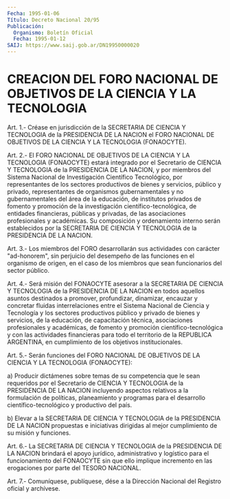 ```yaml
---
Fecha: 1995-01-06
Título: Decreto Nacional 20/95
Publicación:
  Organismo: Boletín Oficial
  Fecha: 1995-01-12
SAIJ: https://www.saij.gob.ar/DN19950000020
---
```

# CREACION DEL FORO NACIONAL DE OBJETIVOS DE LA CIENCIA Y LA TECNOLOGIA

<a id="1"></a>
Art.  1.- Créase en jurisdicción de la SECRETARIA DE CIENCIA Y TECNOLOGIA de  la  PRESIDENCIA  DE  LA  NACION  el FORO NACIONAL DE OBJETIVOS DE LA CIENCIA Y LA TECNOLOGIA (FONAOCYTE).

<a id="2"></a>
Art.  2.-  El  FORO  NACIONAL  DE OBJETIVOS DE LA CIENCIA Y LA TECNOLOGIA  (FONAOCYTE)  estará  integrado  por  el  Secretario  de CIENCIA  Y  TECNOLOGIA  de  la PRESIDENCIA  DE  LA  NACION,  y  por miembros  del  Sistema  Nacional    de    Investigación  Científico Tecnológico,  por  representantes  de los sectores  productivos  de bienes  y  servicios,  público  y  privado,    representantes    de organismos  gubernamentales  y  no  gubernamentales  del área de la educación,  de  institutos  privados de fomento y promoción  de  la investigación  científico-tecnológica,  de  entidades  financieras, públicas  y  privadas,    de    las  asociaciones  profesionales  y académicas. Su composición y ordenamiento interno serán establecidos  por  la SECRETARIA DE  CIENCIA  Y  TECNOLOGIA  de  la PRESIDENCIA DE LA NACION.

<a id="3"></a>
Art.  3.-  Los miembros del FORO desarrollarán sus actividades con carácter "ad-honorem",  sin  perjuicio  del  desempeño  de  las funciones  en  el  organismo  de origen, en el caso de los miembros que sean funcionarios del sector público.

<a id="4"></a>
Art. 4.- Será misión del FONAOCYTE asesorar a la SECRETARIA DE CIENCIA  Y  TECNOLOGIA  de  la  PRESIDENCIA  DE  LA NACION en todos aquellos  asuntos  destinados  a promover, profundizar,  dinamizar, encauzar  y  concretar  fluidas interrelaciones  entre  el  Sistema Nacional  de  Ciencia  y  Tecnología  y  los  sectores  productivos público  y privado de bienes  y  servicios,  de  la  educación,  de capacitación  técnica,  asociaciones profesionales y académicas, de fomento y promoción científico-tecnológica  y  con  las actividades financieras  para todo el territorio de la REPUBLICA ARGENTINA,  en cumplimiento de los objetivos institucionales.

<a id="5"></a>
Art.  5.- Serán funciones del FORO NACIONAL DE OBJETIVOS DE LA CIENCIA Y LA TECNOLOGIA (FONAOCYTE):

a) Producir  dictámenes  sobre temas de su competencia que le sean requeridos  por  el  Secretario  de  CIENCIA  Y  TECNOLOGIA  de  la PRESIDENCIA  DE  LA  NACION  incluyendo  aspectos  relativos  a  la formulación  de  políticas,    planeamiento  y  programas  para  el desarrollo  científico-tecnológico    y  productivo  del  país.

b)  Elevar  a  la  SECRETARIA  DE  CIENCIA  Y   TECNOLOGIA  de  la PRESIDENCIA  DE  LA  NACION propuestas e iniciativas  dirigidas  al mejor cumplimiento de su misión y funciones.

<a id="6"></a>
Art. 6.- La SECRETARIA DE CIENCIA Y TECNOLOGIA de la PRESIDENCIA DE LA NACION brindará el apoyo jurídico, administrativo  y  logístico  para  el funcionamiento del FONAOCYTE sin que ello implique incremento en las  erogaciones  por parte del TESORO NACIONAL.

<a id="7"></a>
Art. 7.- Comuníquese, publíquese, dése a la Dirección Nacional del Registro oficial y archívese.